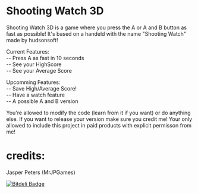 Shooting Watch 3D
======

Shooting Watch 3D is a game where you press the A or A and B button as fast as possible! It's based on a handeld with the name "Shooting Watch" made by hudsonsoft!

Current Features:<br>
-- Press A as fast in 10 seconds<br>
-- See your HighScore<br>
-- See your Average Score

Upcomming Features:<br>
-- Save High/Average Score!<br>
-- Have a watch feature<br>
-- A possible A and B version

You're allowed to modify the code (learn from it if you want) or do anything else. If you want to release your version make sure you credit me! Your only allowed to include this project in paid products with explicit permisson from me!

credits:
=====
Jasper Peters (MrJPGames)

[![Bitdeli Badge](https://d2weczhvl823v0.cloudfront.net/MrJPGames/shooting-watch-3d/trend.png)](https://bitdeli.com/free "Bitdeli Badge")

